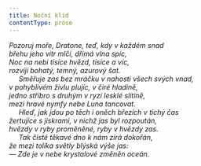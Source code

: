 ```yaml
---
title: Noční klid
contentType: prose
---
```


<section>

_Pozoruj moře, Dratone, teď, kdy v každém snad  
břehu jeho vítr mlčí, dřímá vlna spíc,  
Noc na nebi tisíce hvězd, tisíce a víc,  
rozvíjí bohatý, temný, azurový šat.  
     Směřuje zas bez mráčku v nahosti všech svých vnad,  
v pohyblivém živlu plujíc, v čiré hladině,  
jedno stříbro s druhým v ryzí lesklé slitině,  
mezi hravé nymfy nebe Luna tancovat.  
     Hleď, jak jdou po těch i oněch březích v tichý čas  
žertujíce s jiskrami, v nichž jas byl rozpoután,  
hvězdy v ryby proměněné, ryby v hvězdy zas.  
     Tak čisté těkavé dno k nám zírá dokořán,  
že mezi tolika světly blýská výše jas:  
— Zde je v nebe krystalové změněn oceán._

</section>

